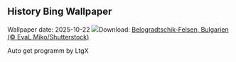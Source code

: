 ## History Bing Wallpaper
Wallpaper date: 2025-10-22
![](https://www.bing.com/th?id=OHR.BulgariaRocks_DE-DE9798723831_UHD.jpg&w=1000)Download: [Belogradtschik-Felsen, Bulgarien (© EvaL Miko/Shutterstock)](https://www.bing.com/th?id=OHR.BulgariaRocks_DE-DE9798723831_UHD.jpg)

Auto get programm by LtgX

